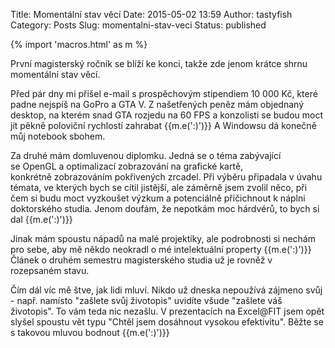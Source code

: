 Title: Momentální stav věcí
Date: 2015-05-02 13:59
Author: tastyfish
Category: Posts
Slug: momentalni-stav-veci
Status: published

{% import 'macros.html' as m %}

První magisterský ročník se blíží ke konci, takže zde jenom
krátce shrnu momentální stav věcí.

Před pár dny mi přišel e-mail s prospěchovým stipendiem 10 000 Kč, které
padne nejspíš na GoPro a GTA V. Z našetřených peněz mám objednaný
desktop, na kterém snad GTA rozjedu na 60 FPS a konzolisti se budou moct
jít pěkně poloviční rychlostí zahrabat {{m.e(':)')}} A Windowsu dá konečně můj
notebook sbohem.

Za druhé mám domluvenou diplomku. Jedná se o téma zabývající se OpenGL a
optimalizací zobrazování na grafické kartě, konkrétně zobrazováním
pokřivených zrcadel. Při výběru připadala v úvahu témata, ve kterých
bych se cítil jistější, ale záměrně jsem zvolil něco, při čem si budu
moct vyzkoušet výzkum a potenciálně přičichnout k náplni doktorského
studia. Jenom doufám, že nepotkám moc hárdvérů, to bych si dal {{m.e(':)')}}

Jinak mám spoustu nápadů na malé projektíky, ale podrobnosti si nechám
pro sebe, aby mě někdo neokradl o mé intelektuální property {{m.e(':)')}} Článek o
druhém semestru magisterského studia už je rovněž v rozepsaném stavu.

Čím dál víc mě štve, jak lidi mluví. Nikdo už dneska nepoužívá zájmeno
svůj - např. namísto "zašlete svůj životopis" uvidíte všude "zašlete váš
životopis". To vám teda nic nezašlu. V prezentacích na Excel@FIT jsem
opět slyšel spoustu vět typu "Chtěl jsem dosáhnout vysokou efektivitu".
Běžte se s takovou mluvou bodnout {{m.e(':)')}}
